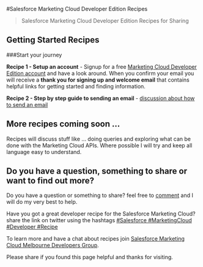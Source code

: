 
#Salesforce Marketing Cloud Developer Edition Recipes

> Salesforce Marketing Cloud Developer Edition Recipes for Sharing

## Getting Started Recipes

###Start your journey

**Recipe 1 - Setup an account** - Signup for a free [Marketing Cloud Developer Edition account](https://code.exacttarget.com/developer-edition/) and have a look around. When you confirm your email you will receive a **thank you for signing up and welcome email** that contains helpful links for getting started and finding information.

**Recipe 2 - Step by step guide to sending an email** - [discussion about how to send an email](step-by-step-guide-to-sending-an-email-with-journey-builder.md)

## More recipes coming soon ...

Recipes will discuss stuff like ... doing queries and exploring what can be done with the Marketing Cloud APIs. Where possible I will try and keep all language easy to understand.

## Do you have a question, something to share or want to find out more?

Do you have a question or something to share? feel free to [comment](https://github.com/mattcam/Salesforce-Marketing-Cloud-Developer-Edition-Recipes/issues/new) and I will do my very best to help.

Have you got a great developer recipe for the Salesforce Marketing Cloud? share the link on twitter using the hashtags [#Salesforce #MarketingCloud #Developer #Recipe](https://twitter.com/search?f=realtime&q=%23Salesforce%20%23MarketingCloud%20%23Developer%20%23Recipe)

To learn more and have a chat about recipes join [Salesforce Marketing Cloud Melbourne Developers Group](http://www.meetup.com/Salesforce-Marketing-Cloud-Melbourne-Developers-Group/).

Please share if you found this page helpful and thanks for visiting. 
